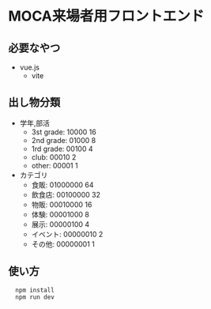 # MOCA来場者用フロントエンド

## 必要なやつ

- vue.js
  - vite

## 出し物分類
- 学年,部活
  - 3st grade: 10000     16
  - 2nd grade: 01000     8
  - 1rd grade: 00100     4
  - club:      00010     2
  - other:     00001     1
- カテゴリ
  - 食販:      01000000     64
  - 飲食店:    00100000     32
  - 物販:      00010000     16
  - 体験:      00001000     8
  - 展示:      00000100     4
  - イベント:  00000010     2
  - その他:    00000001     1
 
## 使い方

```code
  npm install
  npm run dev
```
